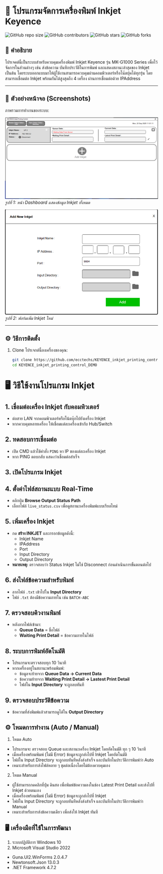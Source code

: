
# 🚀 โปรแกรมจัดการเครื่องพิมพ์ Inkjet Keyence

![GitHub repo size](https://img.shields.io/github/repo-size/username/repo-name)
![GitHub contributors](https://img.shields.io/github/contributors/username/repo-name)
![GitHub stars](https://img.shields.io/github/stars/username/repo-name?style=social)
![GitHub forks](https://img.shields.io/github/forks/username/repo-name?style=social)

## 📖 คำอธิบาย
โปรเจคต์นี้เป็นระบบสําหรับควบคุมเครื่องพิมพ์ Inkjet Keyence รุ่น MK-G1000 Series เพื่อไว้จัดการในส่วนต่างๆ เช่น ส่งข้อความ บันทึกประวัติในการพิมพ์ และแสดงสถานะล่าสุดของ Inkjet เป็นต้น 
โดยระบบออกแบบมาให้ผู้ใช้งานสามารถควบคุมผ่านคอมพิวเตอร์หรือโน๊ตบุ้คได้ทุกรุ่น โดยสามารถเชื่อมต่อ Inkjet พร้อมกันได้สูงสุดถึง 4 เครื่อง ผ่านการเชื่อมต่อด้วย IPAddress

---

## 📸 ตัวอย่างหน้าจอ (Screenshots)

ภาพรวมการทำงานของระบบ:

![หน้าจอ Dashboard](./images/dashboard.png)  
*รูปที่ 1: หน้า Dashboard แสดงข้อมูล Inkjet ทั้งหมด*

![หน้าจอฟอร์มเพิ่มสินค้า](./images/add_inkjet.png)  
*รูปที่ 2: ฟอร์มเพิ่ม Inkjet ใหม่*

---

## ⚙️ วิธีการติดตั้ง

1. Clone โปรเจกต์นี้ลงเครื่องของคุณ:
   ```bash 
   git clone https://github.com/ecctechs/KEYENCE_inkjet_printing_control_DEMO.git
   cd KEYENCE_inkjet_printing_control_DEMO


# 🖥️ วิธีใช้งานโปรแกรม Inkjet

## 1. เชื่อมต่อเครื่อง Inkjet กับคอมพิวเตอร์
- ต่อสาย LAN จากคอมพิวเตอร์หรือโน้ตบุ๊กไปยังเครื่อง Inkjet
- หากควบคุมหลายเครื่อง ให้เชื่อมแต่ละเครื่องเข้ากับ Hub/Switch

## 2. ทดสอบการเชื่อมต่อ
- เปิด CMD แล้วใช้คำสั่ง `PING` หา IP ของแต่ละเครื่อง Inkjet
- หาก PING ตอบกลับ แสดงว่าเชื่อมต่อสำเร็จ

## 3. เปิดโปรแกรม Inkjet

## 4. ตั้งค่าไฟล์สถานะแบบ Real-Time
- คลิกปุ่ม **Browse Output Status Path**
- เลือกไฟล์ `live_status.csv` เพื่อดูสถานะเครื่องพิมพ์แบบเรียลไทม์

## 5. เพิ่มเครื่อง Inkjet
- กด **สร้าง INKJET** และกรอกข้อมูลดังนี้:
  - Inkjet Name
  - IPAddress
  - Port
  - Input Directory
  - Output Directory
- **หมายเหตุ:** ตรวจสอบว่า Status Inkjet ไม่ใช่ Disconnect ก่อนดำเนินการขั้นตอนต่อไป

## 6. ส่งไฟล์ข้อความสำหรับพิมพ์
- ลากไฟล์ `.txt` เข้าไปใน **Input Directory**
- ไฟล์ `.txt` ต้องมีข้อความภายใน เช่น `BATCH-ABC`

## 7. ตรวจสอบคิวงานพิมพ์
- หลังลากไฟล์เข้ามา:
  - **Queue Data** = ชื่อไฟล์
  - **Waiting Print Detail** = ข้อความภายในไฟล์

## 8. ระบบการพิมพ์อัตโนมัติ
- โปรแกรมจะตรวจสอบทุก 10 วินาที
- หากเครื่องอยู่ในสถานะพร้อมพิมพ์:
  - ข้อมูลจะย้ายจาก **Queue Data → Current Data**
  - ข้อความย้ายจาก **Waiting Print Detail → Lastest Print Detail**
  - ไฟล์ใน **Input Directory** จะถูกลบทันที

## 9. ตรวจสอบประวัติข้อความ
- ข้อความที่ส่งพิมพ์แล้วสามารถดูได้ใน **Output Directory**


## ⚙️ โหมดการทำงาน (Auto / Manual)

1. โหมด Auto
- โปรแกรมจะ ตรวจสอบ Queue และสถานะเครื่อง Inkjet โดยอัตโนมัติ ทุก ๆ 10 วินาที  
- เมื่อเครื่องพร้อมพิมพ์ (ไม่มี Error) ข้อมูลจะถูกส่งไปที่ Inkjet โดยอัตโนมัติ
- ไฟล์ใน Input Directory จะถูกลบทันทีหลังส่งสำเร็จ และบันทึกในประวัติการพิมพ์ว่า Auto
- เหมาะสำหรับการส่งไฟล์หลาย ๆ ชุดต่อเนื่องโดยไม่ต้องควบคุมเอง

2. โหมด Manual
- ผู้ใช้สามารถกดคลิกที่ปุ่ม ดินสอ เพื่อพิมพ์ข้อความลงในช่อง Latest Print Detail และส่งไปที่ Inkjet ด้วยตนเอง  
- เมื่อเครื่องพร้อมพิมพ์ (ไม่มี Error) ข้อมูลจะถูกส่งไปที่ Inkjet  
- ไฟล์ใน Input Directory จะถูกลบทันทีหลังส่งสำเร็จ และบันทึกในประวัติการพิมพ์ว่า Manual 
- เหมาะสำหรับการส่งข้อความเดียว เพื่อส่งให้ Inkjet ทันที

## 🖥️ เครื่องมือที่ใช้ในการพัฒนา

1. ระบบปฏิบัติการ Windows 10
2. Microsoft Visual Studio 2022
 - Guna.UI2.WinForms 2.0.4.7
 - Newtonsoft.Json 13.0.3
 - .NET Framework 4.7.2
